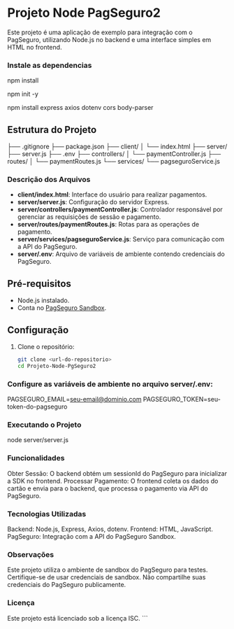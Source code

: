 # Projeto Node PagSeguro2

Este projeto é uma aplicação de exemplo para integração com o PagSeguro, utilizando Node.js no backend e uma interface simples em HTML no frontend.

### Instale as dependencias

npm install

npm init -y

npm install express axios dotenv cors body-parser

## Estrutura do Projeto
├── .gitignore
├── package.json 
├── client/ 
│ └── index.html 
├── server/ 
    ├── server.js 
    ├── .env 
    ├── controllers/ 
    │ └── paymentController.js 
    ├── routes/ 
    │ └── paymentRoutes.js 
    └── services/ 
        └── pagseguroService.js



### Descrição dos Arquivos

- **client/index.html**: Interface do usuário para realizar pagamentos.
- **server/server.js**: Configuração do servidor Express.
- **server/controllers/paymentController.js**: Controlador responsável por gerenciar as requisições de sessão e pagamento.
- **server/routes/paymentRoutes.js**: Rotas para as operações de pagamento.
- **server/services/pagseguroService.js**: Serviço para comunicação com a API do PagSeguro.
- **server/.env**: Arquivo de variáveis de ambiente contendo credenciais do PagSeguro.

## Pré-requisitos

- Node.js instalado.
- Conta no [PagSeguro Sandbox](https://sandbox.pagseguro.uol.com.br/).

## Configuração

1. Clone o repositório:
   ```bash
   git clone <url-do-repositorio>
   cd Projeto-Node-PgSeguro2


### Configure as variáveis de ambiente no arquivo server/.env:

PAGSEGURO_EMAIL=seu-email@dominio.com
PAGSEGURO_TOKEN=seu-token-do-pagseguro


### Executando o Projeto

node server/server.js


### Funcionalidades
Obter Sessão: O backend obtém um sessionId do PagSeguro para inicializar a SDK no frontend.
Processar Pagamento: O frontend coleta os dados do cartão e envia para o backend, que processa o pagamento via API do PagSeguro.
### Tecnologias Utilizadas
Backend: Node.js, Express, Axios, dotenv.
Frontend: HTML, JavaScript.
PagSeguro: Integração com a API do PagSeguro Sandbox.
### Observações
Este projeto utiliza o ambiente de sandbox do PagSeguro para testes. Certifique-se de usar credenciais de sandbox.
Não compartilhe suas credenciais do PagSeguro publicamente.
### Licença
Este projeto está licenciado sob a licença ISC. ```
